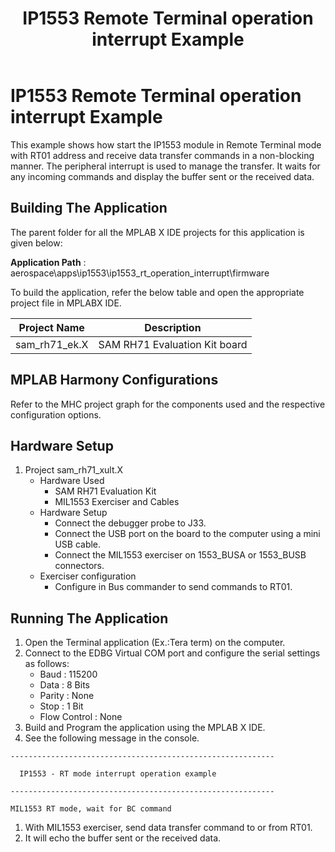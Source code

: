 ﻿---
parent: Examples applications
title: IP1553 Remote Terminal operation interrupt Example
nav_order: 4
---

# IP1553 Remote Terminal operation interrupt Example

This example shows how start the IP1553 module in Remote Terminal mode with RT01 address and receive data transfer commands in a non-blocking manner. The peripheral interrupt is used to manage the transfer. It waits for any incoming commands and display the buffer sent or the received data.

## Building The Application
The parent folder for all the MPLAB X IDE projects for this application is given below:

**Application Path** : aerospace\apps\ip1553\ip1553_rt_operation_interrupt\firmware

To build the application, refer the below table and open the appropriate project file in MPLABX IDE.

| Project Name  | Description   |
| ------------- |:-------------:|
| sam_rh71_ek.X | SAM RH71 Evaluation Kit board  |


## MPLAB Harmony Configurations

Refer to the MHC project graph for the components used and the respective configuration options.

## Hardware Setup

1. Project sam_rh71_xult.X
    * Hardware Used
        * SAM RH71 Evaluation Kit
        * MIL1553 Exerciser and Cables
    * Hardware Setup
        * Connect the debugger probe to J33.
        * Connect the USB port on the board to the computer using a mini USB cable.
        * Connect the MIL1553 exerciser on 1553_BUSA or 1553_BUSB connectors.
    * Exerciser configuration
        * Configure in Bus commander to send commands to RT01.

## Running The Application

1. Open the Terminal application (Ex.:Tera term) on the computer.
2. Connect to the EDBG Virtual COM port and configure the serial settings as follows:
    * Baud : 115200
    * Data : 8 Bits
    * Parity : None
    * Stop : 1 Bit
    * Flow Control : None
3. Build and Program the application using the MPLAB X IDE.
4. See the following message in the console.

```console
-----------------------------------------------------------

  IP1553 - RT mode interrupt operation example

-----------------------------------------------------------

MIL1553 RT mode, wait for BC command
```

1. With MIL1553 exerciser, send data transfer command to or from RT01.
2. It will echo the buffer sent or the received data.
